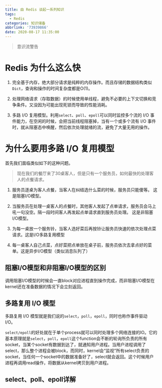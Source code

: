 ```yaml
---
title: 由 Redis 谈起一系列知识
tags:
  - Redis
categories: 知识储备
abbrlink: '73939866'
date: 2020-08-17 11:35:00
---
```


> 意识流警告


# Redis 为什么这么快

1. 完全基于内存，绝大部分请求是纯粹的内存操作。而且存储的数据结构类似`Dict`，查询和操作的时间复杂度都是O(1)。

2. 处理网络请求（存取数据）的时候使用单线程，避免不必要的上下文切换和竞争条件。又没因为可能出现死锁而导致的性能消耗。

3. 多路 I/O 复用模型。利用`select`、`poll`、`epoll`可以同时监控多个流的 I/O 事件能力，在空闲的时候，会把当前线程阻塞掉，当有一个或多个流有 I/O 事件时，就从阻塞态中唤醒，然后依次处理就绪的流，避免了大量无用的操作。

# 为什么要用多路 I/O 复用模型

首先我们面临类似如下的这种问题。

> 现在我们的餐厅来了30桌客人，但是只有一个服务员，如何最快的处理客人的点餐请求。

1. 服务员逐桌为客人点餐，当客人在纠结选什么菜的时候，服务员只能傻等。 这是阻塞I/O模型。

2. 当服务员在处理一桌客人的点餐时，其他客人发起了点单请求，服务员会马上吼一句没空。隔一段时间客人再发起点单请求直到服务员处理。 这是非阻塞I/O模型。

3. 为每一桌放一个服务铃，当客人选好菜后再按铃让服务员快速的依次处理点菜请求。这是I/O多路复用模型

4. 每一桌客人自己点菜，点好菜把点单放在桌子前，服务员依次去拿点好的菜单。这是异步I/O模型（类似消息队列了）

## 阻塞I/O模型和非阻塞I/O模型的区别

调用阻塞I/O模型的时候会一直block对应进程直到操作完成，而非阻塞I/O模型在kernel还在准备数据的情况下会立刻返回。

## 多路复用 I/O 模型

多路复用 I/O 模型就是我们说的`select`，`poll`，`epoll`，同时也称作事件驱动I/O。

`select/epoll`的好处就在于单个process就可以同时处理多个网络连接的IO。它的基本原理就是`select`，`poll`，`epoll`这个function会不断的轮询所负责的所有socket，当某个socket有数据到达了，就通知用户进程。当用户进程调用了select，那么整个进程会被block，而同时，kernel会“监视”所有select负责的socket，当任何一个socket中的数据准备好了，select就会返回。这个时候用户进程再调用read操作，将数据从kernel拷贝到用户进程。


## select、poll、epoll详解

